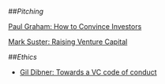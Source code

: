 ##_Pitching_

[Paul Graham: How to Convince Investors](http://paulgraham.com/convince.html)

[Mark Suster: Raising Venture Capital](http://www.bothsidesofthetable.com/pitching-a-vc/)

##_Ethics_

- [Gil Dibner: Towards a VC code of conduct](http://venturebeat.com/2014/01/17/towards-a-vc-code-of-conduct/)
